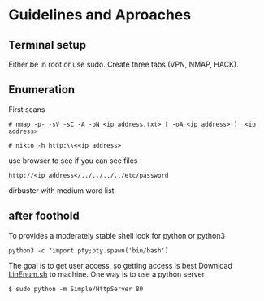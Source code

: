 # Guidelines and Aproaches

## Terminal setup

Either be in root or use sudo. 
Create three tabs (VPN, NMAP, HACK).

## Enumeration

First scans

```
# nmap -p- -sV -sC -A -oN <ip address.txt> [ -oA <ip address> ]  <ip address>
```

```
# nikto -h http:\\<<ip address>
```

use browser to see if you can see files

```
http://<ip address</../../../../etc/password
```

dirbuster with medium word list

## after foothold

To provides a moderately stable shell look for python or python3
```
python3 -c "import pty;pty.spawn('bin/bash')
```

The goal is to get user access, so getting access is best
Download [LinEnum.sh](https://github.com/rebootuser/LinEnum) to machine.  One way is to use a python server
```
$ sudo python -m Simple/HttpServer 80
```

